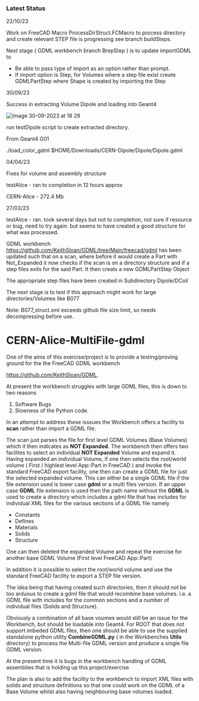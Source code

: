 ### Latest Status

22/10/23

Work on FreeCAD Macro ProcessDirStruct.FCMacro to process directory and create relevant STEP file is progressing see branch buildSteps.

Next stage ( GDML workbench branch BrepStep ) is to update importGDML to

 * Be able to pass type of import as an option rather than prompt.
 * If import option is Step, for Volumes where a step file exist create GDMLPartStep where Shape is created by importing the Step

30/09/23

Success in extracting Volume Dipole and loading into Geant4

![Image 30-09-2023 at 18 29](https://github.com/KeithSloan/CERN-Alice-MultiFile-gdml/assets/2291247/500367f2-5326-465a-bdb9-2046ea8a2daa)

run testDipole script to create extracted directory.

From Geant4 G01

./load_color_gdml $HOME/Downloads/CERN-Dipole/Dipole/Dipole.gdml


04/04/23

Fixes for volume and assembly structure

testAlice - ran to completion in 12 hours approx

CERN-Alice - 272.4 Mb


27/03/23

testAlice - ran. took several days but not to completion, not sure if resource or bug, need to try again.
            but seems to have created a good structure for what was processed.
            
GDML workbench https://github.com/KeithSloan/GDML/tree/Main/freecad/gdml has been updated such that on a scan,
     where before it would create a Part with Not_Expanded it now checks if the scan is on a directory structure
     and if a step files exits for the said Part. It then creats a new GDMLPartStep Object
     
The appropriate step files have been created in  Subdirectory Dipole/DCoil    

The next stage is to test if this approach might work for large directories/Volumes like B077

Note: B077_struct.xml exceeds github file size limit, so needs decompressing before use.


# CERN-Alice-MultiFile-gdml

One of the aims of this exercise/project is to provide a testing/proving ground for the the FreeCAD GDML workbench

https://github.com/KeithSloan/GDML. 

At present the workbench struggles with large GDML files, this is down to two reasons

1. Software Bugs
2. Slowness of the Python code.

In an attempt to address these isssues the Workbench offers a facility to **scan** rather than import a GDML file.

The scan just parses the file for first level GDML Volumes (Base Volumes) which it then indicates as **NOT Expanded**.
The workbench then offers two facilites to select an individual  **NOT Expanded** Volume and expand it.
Having expanded an individual Volume, if one then selects the root/world volume ( First / highlest level App::Part in FreeCAD ) and invoke the standard FreeCAD export facility, one then can create a GDML file for just the selected expanded volume. This can either be a single GDML file if the file extension used is lower case **gdml** or a multi files version. If an upper case **GDML** file extension is used then the path name without the **GDML** is used to create a directory which includes a gdml file that has includes for individual XML files for the various sections of a GDML file namely

* Constants
* Defines
* Materials
* Solids
* Structure

One can then deleted the expanded Volume and repeat the exercise for another base GDML Volume (First level FreeCAD App::Part) 

In addition it is possible to select the root/world volume and use the standard FreeCAD facility to export a STEP file version.

The idea being that having created such directories, then it should not be too arduous to create a gdml file that would recombine base volumes.
i.e. a GDML file with includes for the common sections and a number of individual files (Solids and Structure).

Obviously a combination of all base voumes would still be an issue for the Workbench, but should be loadable into Geant4. For ROOT that does
not support imbeded GDML files, then one should be able to use the supplied standalone python utility **CombineGDML.py** ( in the Workbenches **Utils** directory)
to process the Multi-file GDML version and produce a single file GDML version.

At the present time it is bugs in the workbench handling of GDML assemblies that is holding up this project/exercise

The plan is also to add the facility to the workbench to import XML files with solids and structure definitions so that one could work on the GDML
of a Base Volume whilst also having neighbouring base volumes loaded.
